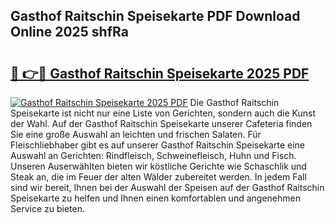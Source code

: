 ## Gasthof Raitschin Speisekarte PDF Download Online 2025 shfRa

# <h2><a href="http://gc9l415.nevu.top/?p=Gasthof+Raitschin+Speisekarte">🔗 👉🔴 Gasthof Raitschin Speisekarte 2025 PDF</a></h2>

[![Gasthof Raitschin Speisekarte 2025 PDF](https://i.imgur.com/dBaPXMq.png)](http://gc9l415.nevu.top/?p=Gasthof+Raitschin+Speisekarte)
Die Gasthof Raitschin Speisekarte ist nicht nur eine Liste von Gerichten, sondern auch die Kunst der Wahl. Auf der Gasthof Raitschin Speisekarte unserer Cafeteria finden Sie eine große Auswahl an leichten und frischen Salaten. Für Fleischliebhaber gibt es auf unserer Gasthof Raitschin Speisekarte eine Auswahl an Gerichten: Rindfleisch, Schweinefleisch, Huhn und Fisch. Unseren Auserwählten bieten wir köstliche Gerichte wie Schaschlik und Steak an, die im Feuer der alten Wälder zubereitet werden. In jedem Fall sind wir bereit, Ihnen bei der Auswahl der Speisen auf der Gasthof Raitschin Speisekarte zu helfen und Ihnen einen komfortablen und angenehmen Service zu bieten.
